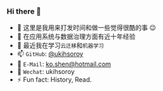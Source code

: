 ### Hi there 👋

- 🔭 这里是我用来打发时间和做一些觉得很酷的事 😉
- 🦄 在应用系统与数据治理方面有近十年经验
- 🌱 最近我在学习`云迁移`和`机器学习`
- 📫 `GitHub`: [@ukihsoroy](https://github.com/ukihsoroy)
- 📧 `E-Mail`: ko.shen@hotmail.com
- 🐌 `Wechat`: ukihsoroy
- ⚡ Fun fact: History, Read.

